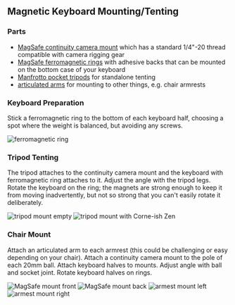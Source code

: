 ## Magnetic Keyboard Mounting/Tenting

### Parts
- [MagSafe continuity camera mount](https://www.amazon.com/dp/B0BRKPVPQR) which has a standard 1/4"-20 thread compatible with camera rigging gear
- [MagSafe ferromagnetic rings]() with adhesive backs that can be mounted on the bottom case of your keyboard
- [Manfrotto pocket tripods](https://splitkb.com/collections/keyboard-parts/products/manfrotto-pocket-tripod?variant=39254223814733) for standalone tenting
- [articulated arms](https://www.tackform.com/products/4-75-stud-arm-dual-20mm-ball-couplers-enduro-series) for mounting to other things, e.g. chair armrests

### Keyboard Preparation
Stick a ferromagnetic ring to the bottom of each keyboard half, choosing a spot where the weight is balanced, but avoiding any screws.

![ferromagnetic ring](images/zen-ring.jpeg)

### Tripod Tenting
The tripod attaches to the continuity camera mount and the keyboard with ferromagnetic ring attaches to it. Adjust the angle with the tripod legs. Rotate the keyboard on the ring; the magnets are strong enough to keep it from moving inadvertently, but not so strong that you can't easily rotate it deliberately.

![tripod mount empty](images/tripod.jpeg)
![tripod mount with Corne-ish Zen](images/tripod-zen.jpeg)

### Chair Mount
Attach an articulated arm to each armrest (this could be challenging or easy depending on your chair). Attach a continuity camera mount to the pole of each 20mm ball. Attach keyboard halves to mounts. Adjust angle with ball and socket joint. Rotate keyboard halves on rings.

![MagSafe mount front](images/magsafe-mount.jpeg)
![MagSafe mount back](images/magsafe-mount-back.jpeg)
![armest mount left](images/armrest-left.jpeg)
![armest mount right](images/armrest-right.jpeg)
